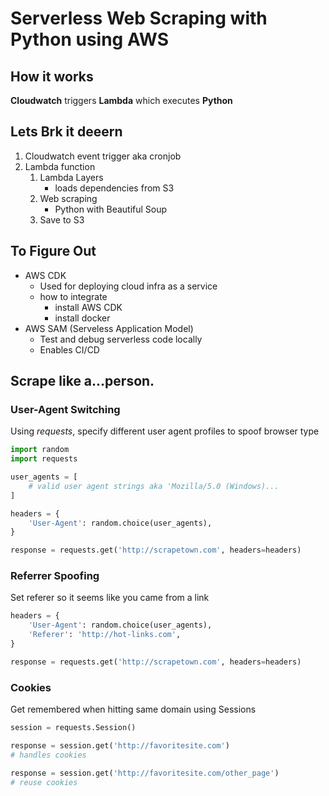 # Serverless Web Scraping with Python using AWS

## How it works

**Cloudwatch** triggers **Lambda** which executes **Python**


## Lets Brk it deeern

1. Cloudwatch event trigger aka cronjob
2. Lambda function
    1. Lambda Layers
        - loads dependencies from S3
    2. Web scraping
        - Python with Beautiful Soup
    3. Save to S3

## To Figure Out

- AWS CDK
  - Used for deploying cloud infra as a service
  - how to integrate
    - install AWS CDK
    - install docker
- AWS SAM (Serveless Application Model)
  - Test and debug serverless code locally
  - Enables CI/CD


## Scrape like a...person. 

### User-Agent Switching

Using *requests*, specify different user agent profiles to spoof browser type

```py
import random
import requests

user_agents = [
    # valid user agent strings aka 'Mozilla/5.0 (Windows)...
]

headers = {
    'User-Agent': random.choice(user_agents),
}

response = requests.get('http://scrapetown.com', headers=headers)
```

### Referrer Spoofing

Set referer so it seems like you came from a link


```py
headers = {
    'User-Agent': random.choice(user_agents),
    'Referer': 'http://hot-links.com',
}

response = requests.get('http://scrapetown.com', headers=headers)
```

### Cookies

Get remembered when hitting same domain using Sessions

```py
session = requests.Session()

response = session.get('http://favoritesite.com')
# handles cookies

response = session.get('http://favoritesite.com/other_page')
# reuse cookies
```


